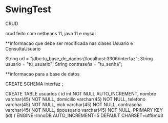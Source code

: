 # SwingTest
 CRUD
 

crud feito com netbeans 11, java 11 e mysql

**informacao que debe ser modificada nas clases Usuario e ConsultaUsuario

String url = "jdbc:tu_base_de_dados://localhost:3306/interfaz"; String usuario = "tu_usuario"; String contraseña = "tu_senha";

**informacao para a base de datos

CREATE SCHEMA interfaz ;

CREATE TABLE usuarios ( id int NOT NULL AUTO_INCREMENT, nombre varchar(45) NOT NULL, domicilio varchar(45) NOT NULL, telefono varchar(45) NOT NULL, nick varchar(45) NOT NULL, contraseña varchar(45) NOT NULL, tipousuario varchar(45) NOT NULL, PRIMARY KEY (id) ) ENGINE=InnoDB AUTO_INCREMENT=5 DEFAULT CHARSET=utf8mb3
